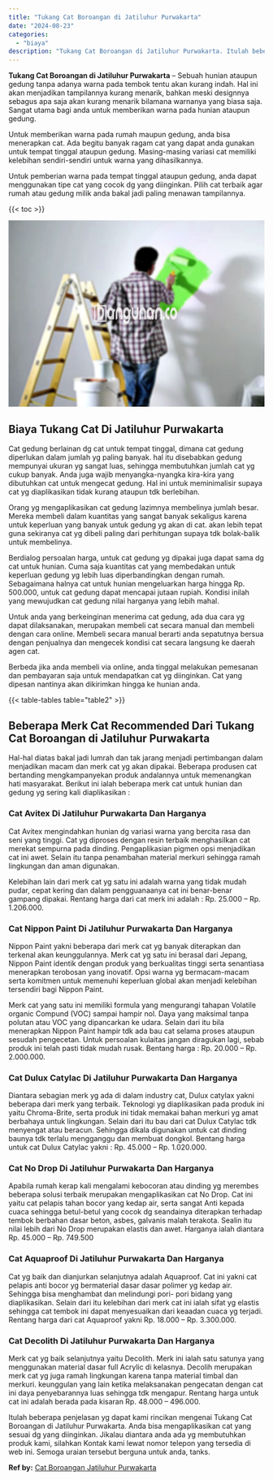 ```yaml
---
title: "Tukang Cat Boroangan di Jatiluhur Purwakarta"
date: "2024-08-23"
categories: 
  - "biaya"
description: "Tukang Cat Boroangan di Jatiluhur Purwakarta. Itulah beberapa penjelasan yg dapat kami rincikan mengenai Tukang Cat Boroangan di Jatiluhur Purwakarta. Anda b..."
---
```


**Tukang Cat Boroangan di Jatiluhur Purwakarta** – Sebuah hunian ataupun gedung tanpa adanya warna pada tembok tentu akan kurang indah. Hal ini akan menjadikan tampilannya kurang menarik, bahkan meski designnya sebagus apa saja akan kurang menarik bilamana warnanya yang biasa saja. Sangat utama bagi anda untuk memberikan warna pada hunian ataupun gedung.

Untuk memberikan warna pada rumah maupun gedung, anda bisa menerapkan cat. Ada begitu banyak ragam cat yang dapat anda gunakan untuk tempat tinggal ataupun gedung. Masing-masing variasi cat memiliki kelebihan sendiri-sendiri untuk warna yang dihasilkannya.

Untuk pemberian warna pada tempat tinggal ataupun gedung, anda dapat menggunakan tipe cat yang cocok dg yang diinginkan. Pilih cat terbaik agar rumah atau gedung milik anda bakal jadi paling menawan tampilannya.

{{< toc >}}

![](/images/jasa-cat-murah01.png)

## Biaya Tukang Cat Di Jatiluhur Purwakarta

Cat gedung berlainan dg cat untuk tempat tinggal, dimana cat gedung diperlukan dalam jumlah yg paling banyak. hal itu disebabkan gedung mempunyai ukuran yg sangat luas, sehingga membutuhkan jumlah cat yg cukup banyak. Anda juga wajib menyangka-nyangka kira-kira yang dibutuhkan cat untuk mengecat gedung. Hal ini untuk meminimalisir supaya cat yg diaplikasikan tidak kurang ataupun tdk berlebihan.

Orang yg mengaplikasikan cat gedung lazimnya membelinya jumlah besar. Mereka membeli dalam kuantitas yang sangat banyak sekaligus karena untuk keperluan yang banyak untuk gedung yg akan di cat. akan lebih tepat guna sekiranya cat yg dibeli paling dari perhitungan supaya tdk bolak-balik untuk membelinya.

Berdialog persoalan harga, untuk cat gedung yg dipakai juga dapat sama dg cat untuk hunian. Cuma saja kuantitas cat yang membedakan untuk keperluan gedung yg lebih luas diperbandingkan dengan rumah. Sebagaimana halnya cat untuk hunian mengeluarkan harga hingga Rp. 500.000, untuk cat gedung dapat mencapai jutaan rupiah. Kondisi inilah yang mewujudkan cat gedung nilai harganya yang lebih mahal.

Untuk anda yang berkeinginan menerima cat gedung, ada dua cara yg dapat dilaksanakan, merupakan membeli cat secara manual dan membeli dengan cara online. Membeli secara manual berarti anda sepatutnya bersua dengan penjualnya dan mengecek kondisi cat secara langsung ke daerah agen cat.

Berbeda jika anda membeli via online, anda tinggal melakukan pemesanan dan pembayaran saja untuk mendapatkan cat yg diinginkan. Cat yang dipesan nantinya akan dikirimkan hingga ke hunian anda.

{{< table-tables table="table2" >}}

## Beberapa Merk Cat Recommended Dari Tukang Cat Boroangan di Jatiluhur Purwakarta

Hal-hal diatas bakal jadi lumrah dan tak jarang menjadi pertimbangan dalam menjadikan macam dan merk cat yg akan dipakai. Beberapa produsen cat bertanding mengkampanyekan produk andalannya untuk memenangkan hati masyarakat. Berikut ini ialah beberapa merk cat untuk hunian dan gedung yg sering kali diaplikasikan :

### Cat Avitex Di Jatiluhur Purwakarta Dan Harganya

Cat Avitex mengindahkan hunian dg variasi warna yang bercita rasa dan seni yang tinggi. Cat yg diproses dengan resin terbaik menghasilkan cat merekat sempurna pada dinding. Pengaplikasian pigmen opsi menjadikan cat ini awet. Selain itu tanpa penambahan material merkuri sehingga ramah lingkungan dan aman digunakan.

Kelebihan lain dari merk cat yg satu ini adalah warna yang tidak mudah pudar, cepat kering dan dalam pengguanaanya cat ini benar-benar gampang dipakai. Rentang harga dari cat merk ini adalah : Rp. 25.000 – Rp. 1.206.000.

### Cat Nippon Paint Di Jatiluhur Purwakarta Dan Harganya

Nippon Paint yakni beberapa dari merk cat yg banyak diterapkan dan terkenal akan keunggulannya. Merk cat yg satu ini berasal dari Jepang, Nippon Paint identik dengan produk yang berkualitas tinggi serta senantiasa menerapkan terobosan yang inovatif. Opsi warna yg bermacam-macam serta komitmen untuk memenuhi keperluan global akan menjadi kelebihan tersendiri bagi Nippon Paint.

Merk cat yang satu ini memiliki formula yang mengurangi tahapan Volatile organic Compund (VOC) sampai hampir nol. Daya yang maksimal tanpa polutan atau VOC yang dipancarkan ke udara. Selain dari itu bila menerapkan Nippon Paint hampir tdk ada bau cat selama proses ataupun sesudah pengecetan. Untuk persoalan kulaitas jangan diragukan lagi, sebab produk ini telah pasti tidak mudah rusak. Bentang harga : Rp. 20.000 – Rp. 2.000.000.

### Cat Dulux Catylac Di Jatiluhur Purwakarta Dan Harganya

Diantara sebagian merk yg ada di dalam industry cat, Dulux catylax yakni beberapa dari merk yang terbaik. Teknologi yg diaplikasikan pada produk ini yaitu Chroma-Brite, serta produk ini tidak memakai bahan merkuri yg amat berbahaya untuk lingkungan. Selain dari itu bau dari cat Dulux Catylac tdk menyengat atau beracun. Sehingga dikala digunakan untuk cat dinding baunya tdk terlalu mengganggu dan membuat dongkol. Bentang harga untuk cat Dulux Catylac yakni : Rp. 45.000 – Rp. 1.020.000.

### Cat No Drop Di Jatiluhur Purwakarta Dan Harganya

Apabila rumah kerap kali mengalami kebocoran atau dinding yg merembes beberapa solusi terbaik merupakan mengaplikasikan cat No Drop. Cat ini yaitu cat pelapis tahan bocor yang kedap air, serta sangat Anti kepada cuaca sehingga betul-betul yang cocok dg seandainya diterapkan terhadap tembok berbahan dasar beton, asbes, galvanis malah terakota. Sealin itu nilai lebih dari No Drop merupakan elastis dan awet. Harganya ialah diantara Rp. 45.000 – Rp. 749.500

### Cat Aquaproof Di Jatiluhur Purwakarta Dan Harganya

Cat yg baik dan dianjurkan selanjutnya adalah Aquaproof. Cat ini yakni cat pelapis anti bocor yg bermaterial dasar dasar polimer yg kedap air. Sehingga bisa menghambat dan melindungi pori- pori bidang yang diaplikasikan. Selain dari itu kelebihan dari merk cat ini ialah sifat yg elastis sehingga cat tembok ini dapat menyesuaikan dari keaadan cuaca yg terjadi. Rentang harga dari cat Aquaproof yakni Rp. 18.000 – Rp. 3.300.000.

### Cat Decolith Di Jatiluhur Purwakarta Dan Harganya

Merk cat yg baik selanjutnya yaitu Decolith. Merk ini ialah satu satunya yang menggunakan material dasar full Acrylic di kelasnya. Decolih merupakan merk cat yg juga ramah lingkungan karena tanpa material timbal dan merkuri. keunggulan yang lain ketika melaksanakan pengecatan dengan cat ini daya penyebarannya luas sehingga tdk mengapur. Rentang harga untuk cat ini adalah berada pada kisaran Rp. 48.000 – 496.000.

Itulah beberapa penjelasan yg dapat kami rincikan mengenai Tukang Cat Boroangan di Jatiluhur Purwakarta. Anda bisa mengaplikasikan cat yang sesuai dg yang diinginkan. Jikalau diantara anda ada yg membutuhkan produk kami, silahkan Kontak kami lewat nomor telepon yang tersedia di web ini. Semoga uraian tersebut berguna untuk anda, tanks.

**Ref by:** [Cat Boroangan Jatiluhur Purwakarta](https://id.wikipedia.org/wiki/Cat)
